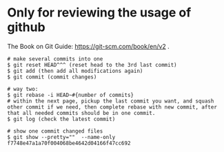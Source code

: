 # Only for reviewing the usage of github

The Book on Git Guide: https://git-scm.com/book/en/v2 .

```shell
# make several commits into one
$ git reset HEAD^^^ (reset head to the 3rd last commit)
$ git add (then add all modifications again)
$ git commit (commit changes)

# way two:
$ git rebase -i HEAD~#{number of commits} 
# within the next page, pickup the last commit you want, and squash other commit if we need, then complete rebase with new commit, after that all needed commits should be in one commit.
$ git log (check the latest commit)

# show one commit changed files
$ git show --pretty=""  --name-only f7748e47a1a70f004068be4642d04166f47cc692
```
